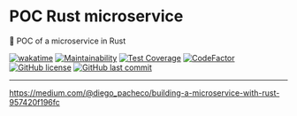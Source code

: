 # POC Rust microservice

:microscope: POC of a microservice in Rust

[![wakatime](https://wakatime.com/badge/github/GuilhermeStracini/POC-Rust-Microservice.svg)](https://wakatime.com/badge/github/GuilhermeStracini/POC-Rust-Microservice)
[![Maintainability](https://api.codeclimate.com/v1/badges/89ec8897c5b1c61b755d/maintainability)](https://codeclimate.com/github/GuilhermeStracini/POC-rust-Microservice/maintainability)
[![Test Coverage](https://api.codeclimate.com/v1/badges/89ec8897c5b1c61b755d/test_coverage)](https://codeclimate.com/github/GuilhermeStracini/POC-rust-Microservice/test_coverage)
[![CodeFactor](https://www.codefactor.io/repository/github/GuilhermeStracini/POC-rust-Microservice/badge)](https://www.codefactor.io/repository/github/GuilhermeStracini/POC-rust-Microservice)
[![GitHub license](https://img.shields.io/github/license/GuilhermeStracini/POC-rust-Microservice)](https://github.com/GuilhermeStracini/POC-rust-Microservice)
[![GitHub last commit](https://img.shields.io/github/last-commit/GuilhermeStracini/POC-rust-Microservice)](https://github.com/GuilhermeStracini/POC-rust-Microservice)

---

https://medium.com/@diego_pacheco/building-a-microservice-with-rust-957420f196fc
